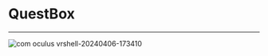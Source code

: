 # QuestBox
---
![com oculus vrshell-20240406-173410](https://github.com/lz233/QuestBox/assets/32504382/e6d8df81-06bf-4636-92dd-e9a46788d8ab)

